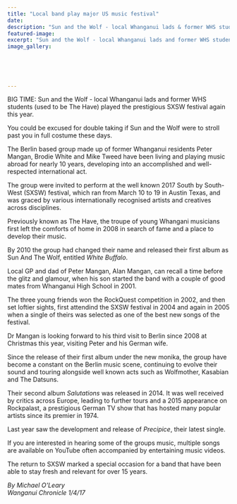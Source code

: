```yaml
---
title: "Local band play major US music festival"
date: 
description: "Sun and the Wolf - local Whanganui lads & former WHS students (used to be The Have) played the prestigious SXSW festival..."
featured-image: 
excerpt: "Sun and the Wolf - local Whanganui lads and former WHS students (used to be The Have) played the prestigious SXSW festival again this year."
image_gallery:
	
	
	
	
	
---
```


<p><span>BIG TIME: Sun and the Wolf - local Whanganui lads&nbsp;and former WHS students (used to be The Have) played the prestigious SXSW festival again this year.</span></p>
<p>You could be excused for double taking if Sun and the Wolf were to stroll past you in full costume these days.</p>
<p>The Berlin based group made up of former Whanganui residents Peter Mangan, Brodie White and Mike Tweed have been living and playing music abroad for nearly 10 years, developing into an accomplished and well-respected international act.</p>
<p>The group were invited to perform at the well known 2017 South by South-West (SXSW) festival, which ran from March 10 to 19 in Austin Texas, and was graced by various internationally recognised artists and creatives across disciplines.</p>
<p>Previously known as The Have, the troupe of young Whangani musicians first left the comforts of home in 2008 in search of fame and a place to develop their music.</p>
<p>By 2010 the group had changed their name and released their first album as Sun And The Wolf, entitled&nbsp;<em>White Buffalo</em>.</p>
<p>Local GP and dad of Peter Mangan, Alan Mangan, can recall a time before the glitz and glamour, when his son started the band with a couple of good mates from Whanganui High School in 2001.</p>
<p>The three young friends won the RockQuest competition in 2002, and then set loftier sights, first attendind the SXSW festival in 2004 and again in 2005 when a single of theirs was selected as one of the best new songs of the festival.</p>
<p>Dr Mangan is looking forward to his third visit to Berlin since 2008 at Christmas this year, visiting Peter and his German wife.</p>
<p>Since the release of their first album under the new monika, the group have become a constant on the Berlin music scene, continuing to evolve their sound and touring alongside well known acts such as Wolfmother, Kasabian and The Datsuns.</p>
<p>Their second album&nbsp;<em>Salutations</em>&nbsp;was released in 2014. It was well received by critics across Europe, leading to further tours and a 2015 appearance on Rockpalast, a prestigious German TV show that has hosted many popular artists since its premier in 1974.</p>
<p>Last year saw the development and release of&nbsp;<em>Precipice</em>, their latest single.</p>
<p>If you are interested in hearing some of the groups music, multiple songs are available on YouTube often accompanied by entertaining music videos.</p>
<p>The return to SXSW marked a special occasion for a band that have been able to stay fresh and relevant for over 15 years.</p>
<p class="clear syndicator"><em>By Michael O'Leary</em><br /><em>Wanganui Chronicle 1/4/17&nbsp;</em></p>

